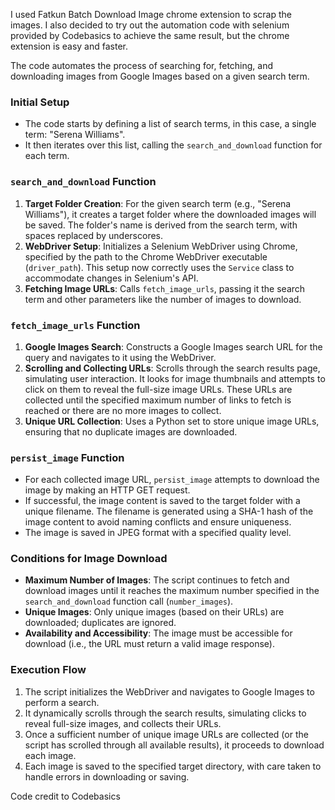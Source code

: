 I used Fatkun Batch Download Image chrome extension to scrap the images. I also decided to try out the automation code with selenium provided by Codebasics to achieve the same result, but the chrome extension is easy and faster.


The code automates the process of searching for, fetching, and downloading images from Google Images based on a given search term.

### Initial Setup
- The code starts by defining a list of search terms, in this case, a single term: "Serena Williams".
- It then iterates over this list, calling the `search_and_download` function for each term.

### `search_and_download` Function
1. **Target Folder Creation**: For the given search term (e.g., "Serena Williams"), it creates a target folder where the downloaded images will be saved. The folder's name is derived from the search term, with spaces replaced by underscores.
2. **WebDriver Setup**: Initializes a Selenium WebDriver using Chrome, specified by the path to the Chrome WebDriver executable (`driver_path`). This setup now correctly uses the `Service` class to accommodate changes in Selenium's API.
3. **Fetching Image URLs**: Calls `fetch_image_urls`, passing it the search term and other parameters like the number of images to download.

### `fetch_image_urls` Function
1. **Google Images Search**: Constructs a Google Images search URL for the query and navigates to it using the WebDriver.
2. **Scrolling and Collecting URLs**: Scrolls through the search results page, simulating user interaction. It looks for image thumbnails and attempts to click on them to reveal the full-size image URLs. These URLs are collected until the specified maximum number of links to fetch is reached or there are no more images to collect.
3. **Unique URL Collection**: Uses a Python set to store unique image URLs, ensuring that no duplicate images are downloaded.

### `persist_image` Function
- For each collected image URL, `persist_image` attempts to download the image by making an HTTP GET request.
- If successful, the image content is saved to the target folder with a unique filename. The filename is generated using a SHA-1 hash of the image content to avoid naming conflicts and ensure uniqueness.
- The image is saved in JPEG format with a specified quality level.

### Conditions for Image Download
- **Maximum Number of Images**: The script continues to fetch and download images until it reaches the maximum number specified in the `search_and_download` function call (`number_images`).
- **Unique Images**: Only unique images (based on their URLs) are downloaded; duplicates are ignored.
- **Availability and Accessibility**: The image must be accessible for download (i.e., the URL must return a valid image response).

### Execution Flow
1. The script initializes the WebDriver and navigates to Google Images to perform a search.
2. It dynamically scrolls through the search results, simulating clicks to reveal full-size images, and collects their URLs.
3. Once a sufficient number of unique image URLs are collected (or the script has scrolled through all available results), it proceeds to download each image.
4. Each image is saved to the specified target directory, with care taken to handle errors in downloading or saving.

Code credit to Codebasics
